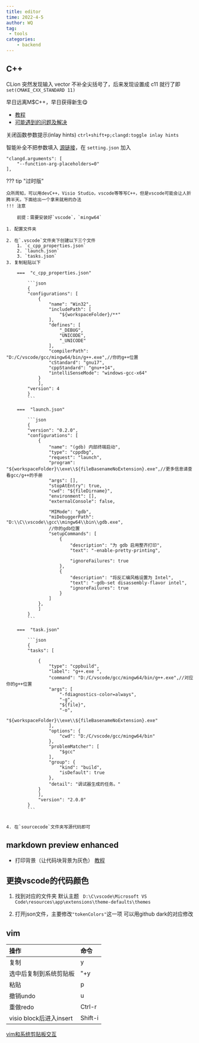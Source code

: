 ```yaml
---
title: editor
time: 2022-4-5
author: WQ
tag: 
 - tools
categories: 
    - backend
---
```



## C++
CLion 突然发现输入 vector 不补全尖括号了，后来发现设置成 c11 就行了即 `set(CMAKE_CXX_STANDARD 11)`

早日远离M$C++，早日获得新生😋

- [教程](https://zhangjk98.xyz/vscode-c-and-cpp-develop-and-debug-setting/)
- [可能遇到的问题及解决](https://www.cnblogs.com/zjutzz/p/15303480.html#34-clangd-%E6%89%93%E5%BC%80%E6%88%96%E5%85%B3%E9%97%AD%E5%87%BD%E6%95%B0%E5%8F%82%E6%95%B0%E6%8F%90%E7%A4%BAinlay-hints)

关闭函数参数提示(inlay hints) `ctrl+shift+p;clangd:toggle inlay hints`

智能补全不把参数填入 [源链接](https://stackoverflow.com/questions/76004921/how-can-i-disable-parameter-auto-completion-when-selecting-a-suggested-function)，在 `setting.json` 加入 

```
"clangd.arguments": [
    "--function-arg-placeholders=0"
],
```

??? tip "过时版"

    众所周知，可以用devC++，Visio Studio，vscode等等写C++，但是vscode可能会让人折腾半天。下面给出一个拿来就用的办法
    !!! 注意

        前提：需要安装好`vscode`，`mingw64`

    1. 配置文件夹

    2. 在`.vscode`文件夹下创建以下三个文件
        1. `c_cpp_properties.json`
        2. `launch.json`
        3. `tasks.json`
    3. 复制粘贴以下

        ===  "c_cpp_properties.json"
        
            ```json
            {
            "configurations": [
                {
                    "name": "Win32",
                    "includePath": [
                        "${workspaceFolder}/**"
                    ],
                    "defines": [
                        "_DEBUG",
                        "UNICODE",
                        "_UNICODE"
                    ],
                    "compilerPath": "D:/C/vscode/gcc/mingw64/bin/g++.exe",//你的g++位置
                    "cStandard": "gnu17",
                    "cppStandard": "gnu++14",
                    "intelliSenseMode": "windows-gcc-x64"
                }
                ],
            "version": 4
            }
            ```

        ===  "launch.json"  
            
            ```json
            {
            "version": "0.2.0",
            "configurations": [
                {
                    "name": "(gdb) 内部终端启动",
                    "type": "cppdbg",
                    "request": "launch",
                    "program": "${workspaceFolder}\\exe\\${fileBasenameNoExtension}.exe",//更多信息请查看gcc/g++的手册
                    "args": [],
                    "stopAtEntry": true,
                    "cwd": "${fileDirname}",
                    "environment": [],
                    "externalConsole": false,
                    
                    "MIMode": "gdb",
                    "miDebuggerPath": "D:\\C\\vscode\\gcc\\mingw64\\bin\\gdb.exe",
                    //你的gdb位置
                    "setupCommands": [
                        {
                            "description": "为 gdb 启用整齐打印",
                            "text": "-enable-pretty-printing",
                            
                            "ignoreFailures": true
                        },
                        {
                            "description": "将反汇编风格设置为 Intel",
                            "text": "-gdb-set disassembly-flavor intel",
                            "ignoreFailures": true
                        }
                    ]
                },
                ]
            }
            ```

        ===  "task.json"

            ```json
            {
            "tasks": [
                
                {
                    "type": "cppbuild",
                    "label": "g++.exe ",
                    "command": "D:/C/vscode/gcc/mingw64/bin/g++.exe",//对应你的g++位置
                    "args": [
                        "-fdiagnostics-color=always",
                        "-g",
                        "${file}",
                        "-o",
                        "${workspaceFolder}\\exe\\${fileBasenameNoExtension}.exe"
                    ],
                    "options": {
                        "cwd": "D:/C/vscode/gcc/mingw64/bin"
                    },
                    "problemMatcher": [
                        "$gcc"
                    ],
                    "group": {
                        "kind": "build",
                        "isDefault": true
                    },
                    "detail": "调试器生成的任务。"
                }
                ],
                "version": "2.0.0"
            }
            ```


    4. 在`sourcecode`文件夹写源代码即可


## markdown preview enhanced
- 打印背景（让代码块背景为灰色） [教程](https://blog.csdn.net/RP123123123/article/details/118113026)

## 更换vscode的代码颜色
1. 找到对应的文件夹
   默认主题 
   ` D:\C\vscode\Microsoft VS Code\resources\app\extensions\theme-defaults\themes`


2. 打开json文件，主要修改`"tokenColors"`这一项
   可以用github dark的对应修改


## vim

|操作|命令|
|:---|:---|
|复制|y|
|选中后复制到系统剪贴板|"+y|
|粘贴|p|
|撤销undo|u|
|重做redo|Ctrl-r|
|visio block后进入insert|Shift-i|


[vim和系统剪贴板交互](https://www.zhihu.com/question/19863631/answer/89354508)
